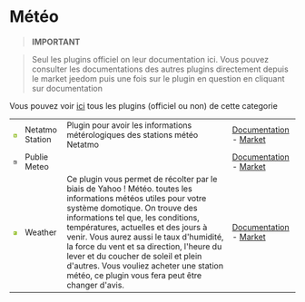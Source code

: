 
# Météo


>**IMPORTANT**

>Seul les plugins officiel on leur documentation ici. Vous pouvez consulter les documentations des autres plugins directement depuis le market jeedom puis une fois sur le plugin en question en cliquant sur documentation


Vous pouvez voir [ici](https://market.jeedom.com/index.php?v=d&p=market&type=plugin&categorie=weather) tous les plugins (officiel ou non) de cette categorie

| | | | |
|--- | --- | --- | ---|
|<img src="netatmoWeather/netatmoWeather_icon.png" width="100" />|Netatmo Station|Plugin pour avoir les informations métérologiques des stations météo Netatmo|[Documentation](netatmoWeather/index.md) - [Market](https://market.jeedom.com/index.php?v=d&p=market_display&id=133)|
|<img src="publiemeteo/publiemeteo_icon.png" width="100" />|Publie Meteo||[Documentation](publiemeteo/index.md) - [Market](https://market.jeedom.com/index.php?v=d&p=market_display&id=2318)|
|<img src="weather/weather_icon.png" width="100" />|Weather|Ce plugin vous permet de récolter par le biais de Yahoo ! Météo. toutes les informations météos utiles pour votre système domotique. On trouve des informations tel que, les conditions, températures,  actuelles et des jours à venir. Vous aurez aussi le taux d'humidité, la force du vent et sa direction, l'heure du lever et du coucher de soleil et plein d'autres. Vous vouliez acheter une station météo, ce plugin vous fera peut être changer d'avis.|[Documentation](weather/index.md) - [Market](https://market.jeedom.com/index.php?v=d&p=market_display&id=7)|
